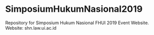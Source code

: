 # SimposiumHukumNasional2019
Repository for Simposium Hukum Nasional FHUI 2019 Event Website. Website: shn.law.ui.ac.id
